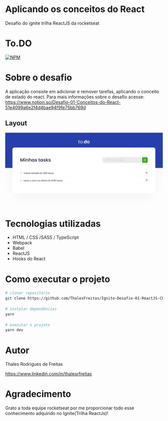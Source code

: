 # Aplicando os conceitos do React
Desafio do ignite trilha ReactJS da rocketseat
# To.DO
[![NPM](https://img.shields.io/npm/l/reactjs_ignite)](https://github.com/ThalesFreitas/Ignite-Desafio-01-ReactJS-Chapter-I/blob/main/LICENSE) 

# Sobre o desafio
A aplicação consiste em adicionar e remover tarefas, aplicando o conceito de estado do react.
Para mais informações sobre o desafio acesse: https://www.notion.so/Desafio-01-Conceitos-do-React-51e4099a6e2f4d4bae94f9fe75bb769d

## Layout
![Desktop](https://github.com/ThalesFreitas/Ignite-Desafio-01-ReactJS-Chapter-I/blob/main/layout.png)

# Tecnologias utilizadas
- HTML / CSS /SASS / TypeScript
- Webpack
- Babel
- ReactJS
- Hooks do React

# Como executar o projeto

```bash
# clonar repositório
git clone https://github.com/ThalesFreitas/Ignite-Desafio-01-ReactJS-Chapter-I

# instalar dependências
yarn 

# executar o projeto
yarn dev
```

# Autor

Thales Rodrigues de Freitas

https://www.linkedin.com/in/thalesrfreitas

# Agradecimento
Grato a toda equipe rocketseat por me proporcionar todo esse conhecimento adquirido no Ignite(Trilha ReactJs)!
